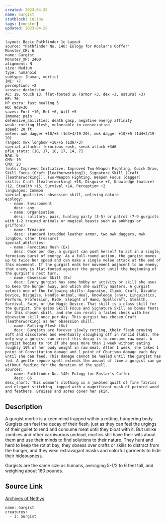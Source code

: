 ```yaml
---
created: 2023-04-28
name: Gurgist
statblock: inline
tags: [monster]
updated: 2023-04-28
---
```

```statblock
layout: Basic Pathfinder 1e Layout
source: "Pathfinder No. 140: Eulogy for Roslar's Coffer"
Monster_CR: 6
name: Gurgist
Monster_XP: 2400
alignment: N
size: Medium
type: humanoid
subtype: (human, mortic)
INI: +7
perception: +2
senses: darkvision
AC: 19, touch 13, flat-footed 16 (armor +3, dex +3, natural +3)
HP: 76
HP_extra: fast healing 5
HD: 9d8+36
saves: Fort +10, Ref +6, Will +5
immune: pain
defensive_abilities: death gasp, negative energy affinity
weak: rotting flesh, vulnerable to consecration
speed: 20 ft.
melee: mwk dagger +10/+5 (1d4+4/19-20), mwk dagger +10/+5 (1d4+2/19-20)
ranged: mwk longbow +10/+5 (1d8/×3)
special_attacks: ferocious rush, sneak attack +3d6
pf1e_stats: [18, 17, 18, 17, 14, 7]
BAB: 6
CMB: 10
CMD: 23
feats: Improved Initiative, Improved Two-Weapon Fighting, Quick Draw, Skill Focus (Craft [leatherworking]), Signature Skill (Craft [leatherworking]), Two-Weapon Fighting, Weapon Focus (dagger)
skills: Craft (leatherworking) +18, Disguise +7, Knowledge (nature) +12, Stealth +15, Survival +14, Perception +2
languages: Common
special_qualities: obsession skill, unliving nature
ecology:
  - name: Environment
    desc: any
  - name: Organisation
    desc: solitary, pair, hunting party (3-5) or patrol (7-9 gurgists with 1-2 trained animals or magical beasts such as ankhegs or griffons)
  - name: Treasure
    desc: standard (studded leather armor, two mwk daggers, mwk longbow, other treasure)
special_abilities:
  - name: Ferocious Rush (Ex)
    desc: Once per day, a gurgist can push herself to act in a single, ferocious burst of energy. As a full-round action, the gurgist moves up to twice her speed and can make a single melee attack at the end of this movement. If the gurgist ends her movement adjacent to an enemy, that enemy is flat-footed against the gurgist until the beginning of the gurgist’s next turn.
  - name: Obsession Skill (Ex)
    desc: Every gurgist has some hobby or activity or skill she uses to keep the hunger away, and which she swiftly masters. A gurgist selects one of the following skills: Appraise, Climb, Craft, Disable Device, Disguise, Handle Animal, Heal, Knowledge (any), Linguistics, Perform, Profession, Ride, Sleight of Hand, Spellcraft, Stealth, Survival, Swim, or Use Magic Device. That skill is a class skill for the gurgist. She gains Skill Focus and Signature Skill as bonus feats for this chosen skill, and she can reroll a failed check with her obsession skill once per day. This gurgist has chosen Craft (leatherworking) as her obsession skill.
  - name: Rotting Flesh (Su)
    desc: Gurgists are forever slowly rotting, their flesh growing soft and discolored and eventually sloughing off in rancid slabs. The only way a gurgist can arrest this decay is to consume raw meat. A gurgist begins to rot if she goes more than 1 week without eating roughly 10% of her body weight in raw meat. After 1 week, she takes 1 point of Constitution damage and 1 point of Charisma damage each day until she can feed. This damage cannot be healed until the gurgist has fed. A gentle repose spell extends the amount of time a gurgist can go without feeding for the duration of the spell.
sources:
  - name: Pathfinder No. 140: Eulogy for Roslar's Coffer
    desc: 86
desc_short: This woman’s clothing is a jumbled quilt of fine fabrics and elegant stitching, topped with a magnificent mask of painted wood and feathers. Bruises and sores cover her skin.
```
## Description
A gurgist mortic is a keen mind trapped within a rotting, hungering body. Gurgists can feel the decay of their flesh, just as they can feel the urgings of their gullet to rend and consume meat until they bloat with it. But unlike zombies and other carnivorous undead, mortics still have their wits about them and use their minds to find solutions to their nature. They hunt and herd to keep the rot at bay, they obsess over crafts or skills to distract from the hunger, and they wear extravagant masks and colorful garments to hide their hideousness.

 Gurgists are the same size as humans, averaging 5-1/2 to 6 feet tall, and weighing about 160 pounds.
## Source Link
[Archives of Nethys](https://aonprd.com/MonsterDisplay.aspx?ItemName=Gurgist)
```encounter-table
name: Gurgist
creatures:
  - 1: Gurgist
```
